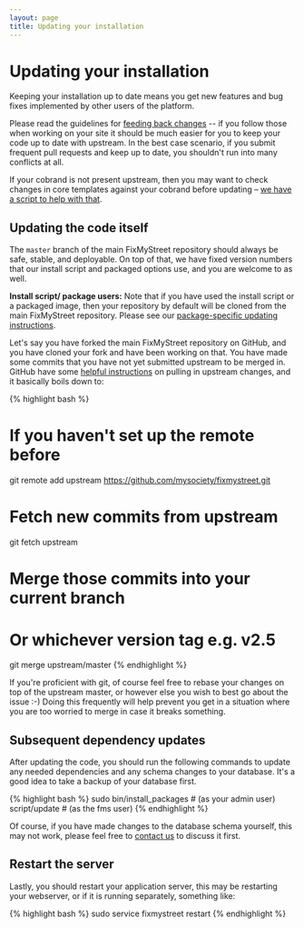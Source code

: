 ```yaml
---
layout: page
title: Updating your installation
---
```


# Updating your installation

<p class="lead">Keeping your installation up to date means you get new features
and bug fixes implemented by other users of the platform.</p>

Please read the guidelines for [feeding back changes](/feeding-back/) -- if
you follow those when working on your site it should be much easier for you to
keep your code up to date with upstream. In the best case scenario, if you
submit frequent pull requests and keep up to date, you shouldn't run into many
conflicts at all.

If your cobrand is not present upstream, then you may want to check changes in
core templates against your cobrand before updating – [we have a script to help
with that](/updating/templates/).

## Updating the code itself

The `master` branch of the main FixMyStreet repository should always be safe,
stable, and deployable. On top of that, we have fixed version numbers that our
install script and packaged options use, and you are welcome to as well.

<div class="attention-box info">
<strong>Install script/ package users:</strong> Note that if you have used the install script or
a packaged image, then your repository by default will be cloned from the main
FixMyStreet repository. Please see our <a href="ami/">package-specific updating instructions</a>.
</div>

Let's say you have forked the main FixMyStreet repository on GitHub, and you
have cloned your fork and have been working on that. You have made some commits
that you have not yet submitted upstream to be merged in. GitHub have some
[helpful instructions](https://help.github.com/articles/fork-a-repo) on pulling
in upstream changes, and it basically boils down to:

{% highlight bash %}
# If you haven't set up the remote before
git remote add upstream https://github.com/mysociety/fixmystreet.git
# Fetch new commits from upstream
git fetch upstream
# Merge those commits into your current branch
# Or whichever version tag e.g. v2.5
git merge upstream/master
{% endhighlight %}

If you're proficient with git, of course feel free to rebase your changes on
top of the upstream master, or however else you wish to best go about the
issue :-) Doing this frequently will help prevent you get in a situation where
you are too worried to merge in case it breaks something.

## Subsequent dependency updates

After updating the code, you should run the following commands to update any
needed dependencies and any schema changes to your database. It's a good idea
to take a backup of your database first.

{% highlight bash %}
sudo bin/install_packages # (as your admin user)
script/update # (as the fms user)
{% endhighlight %}

Of course, if you have made changes to the database schema yourself, this may
not work, please feel free to [contact us](/community/) to discuss it first.

## Restart the server

Lastly, you should restart your application server, this may be restarting
your webserver, or if it is running separately, something like:

{% highlight bash %}
sudo service fixmystreet restart
{% endhighlight %}
